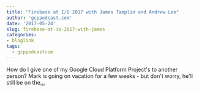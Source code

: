 ```yaml
---
title: "Firebase at I/O 2017 with James Tamplin and Andrew Lee"
author: 'gcppodcast.com'
date: '2017-05-24'
slug: firebase-at-io-2017-with-james
categories:
- bloglink
tags:
  - gcppodcastcom
---
```


How do I give one of my Google Cloud Platform Project's to another person? Mark is going on vacation for a few weeks - but don't worry, he'll still be on the[... <i class="fas fa-external-link-alt"></i>](https://www.gcppodcast.com/post/episode-78-firebase-at-io-2017-with-james-tamplin-and-andrew-lee/)

